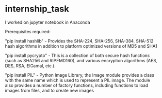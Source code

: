 # internship_task

I worked on jupyter notebook in Anaconda

Prerequisites required:

"pip install hashlib" - Provides the SHA-224, SHA-256, SHA-384, SHA-512 hash algorithms in addition to platform optimized
versions of MD5 and SHA1

"pip install pycrypto" - This is a collection of both secure hash functions (such as SHA256 and RIPEMD160), and various encryption algorithms (AES, DES, RSA, ElGamal, etc.).

"pip install PIL" - Python Image Library, the Image module provides a class with the same name which is used to represent a PIL image. The module also provides a number of factory functions, including functions to load images from files, and to create new images
